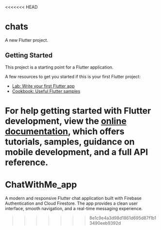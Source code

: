<<<<<<< HEAD
# chats

A new Flutter project.

## Getting Started

This project is a starting point for a Flutter application.

A few resources to get you started if this is your first Flutter project:

- [Lab: Write your first Flutter app](https://docs.flutter.dev/get-started/codelab)
- [Cookbook: Useful Flutter samples](https://docs.flutter.dev/cookbook)

For help getting started with Flutter development, view the
[online documentation](https://docs.flutter.dev/), which offers tutorials,
samples, guidance on mobile development, and a full API reference.
=======
# ChatWithMe_app
A modern and responsive Flutter chat application built with Firebase Authentication and Cloud Firestore. The app provides a clean user interface, smooth navigation, and a real-time messaging experience.
>>>>>>> 8e1c9e4a3d98d1861d695d87f1b13490eeb9392d
